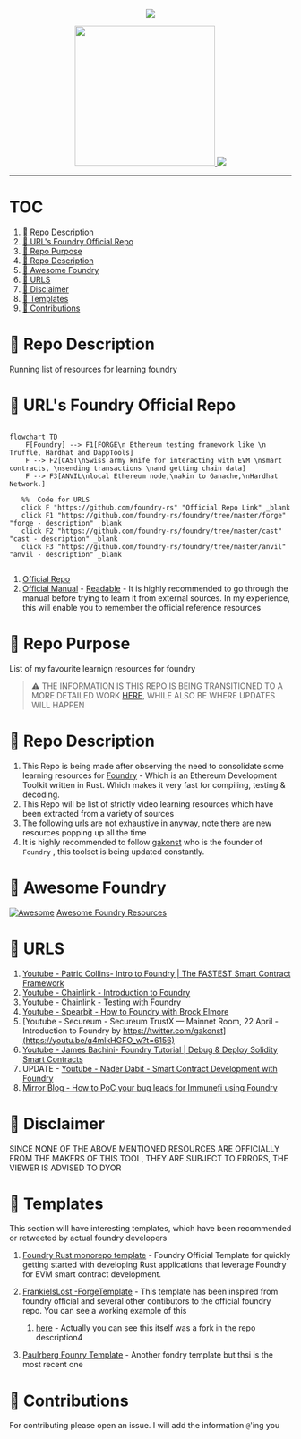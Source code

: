 <p align="center">
<img src="https://hits.seeyoufarm.com/api/count/incr/badge.svg?url=https%3A%2F%2Fgithub.com%2Fm0ham3dx%2Ffoundry-learningz&count_bg=%233B3C3B&title_bg=%23000000&icon=wheniwork.svg&icon_color=%23FFFC00&title=hits&edge_flat=false"/>
</p>

<p align="center">
<a href="https://getfoundry.sh" target="_blank">
  <img src=https://book.getfoundry.sh/images/foundry-banner.png width="250">
 <img src="https://i.imgur.com/EeGy8Ee.jpeg">
</a>
</p>

----

<h1> TOC </h1>

1. [🍌 Repo Description](#-repo-description)
2. [🍌 URL's Foundry Official Repo](#-urls-foundry-official-repo)
3. [🍌 Repo Purpose](#-repo-purpose)
4. [🍌 Repo Description](#-repo-description-1)
5. [🍌 Awesome Foundry](#-awesome-foundry)
6. [🍌 URLS](#-urls)
7. [🍌 Disclaimer](#-disclaimer)
8. [🍌 Templates](#-templates)
9. [🍌 Contributions](#-contributions)


# 🍌 Repo Description 

Running list of resources for learning foundry 


# 🍌 URL's Foundry Official Repo 

```mermaid 

flowchart TD
    F[Foundry] --> F1[FORGE\n Ethereum testing framework like \n Truffle, Hardhat and DappTools]
    F --> F2[CAST\nSwiss army knife for interacting with EVM \nsmart contracts, \nsending transactions \nand getting chain data]
    F --> F3[ANVIL\nlocal Ethereum node,\nakin to Ganache,\nHardhat Network.]

   %%  Code for URLS
   click F "https://github.com/foundry-rs" "Official Repo Link" _blank
   click F1 "https://github.com/foundry-rs/foundry/tree/master/forge" "forge - description" _blank
   click F2 "https://github.com/foundry-rs/foundry/tree/master/cast" "cast - description" _blank
   click F3 "https://github.com/foundry-rs/foundry/tree/master/anvil" "anvil - description" _blank


```

1. [Official Repo](https://github.com/foundry-rs)
2. [Official Manual](https://github.com/foundry-rs/book) - [Readable](https://book.getfoundry.sh) - It is highly recommended to go through the manual before trying to learn it from external sources. In my experience, this will enable you to remember the official reference resources

# 🍌 Repo Purpose 

List of my favourite learnign resources for foundry

> ⚠️ THE INFORMATION IS THIS REPO IS BEING TRANSITIONED TO A MORE DETAILED WORK 
[HERE](https://mx-web3-learninz.pages.dev/c21), WHILE ALSO BE WHERE UPDATES WILL HAPPEN


# 🍌 Repo Description 

1. This Repo is being made after observing the need to consolidate some learning resources for [Foundry](https://github.com/foundry-rs/foundry) - Which is an Ethereum Development Toolkit written in Rust. Which makes it very fast for compiling, testing & decoding. 
4. This Repo will be list of strictly video learning resources which have been extracted from a variety of sources 
5. The following urls are not exhaustive in anyway, note there are new resources popping up all the time
6. It is highly recommended to follow [gakonst](https://twitter.com/gakonst) who is the founder of `Foundry` , this toolset is being updated constantly. 

# 🍌 Awesome Foundry 

[![Awesome](https://cdn.rawgit.com/sindresorhus/awesome/d7305f38d29fed78fa85652e3a63e154dd8e8829/media/badge.svg)](https://github.com/sindresorhus/awesome)
[Awesome Foundry Resources](https://github.com/crisgarner/awesome-foundry)

# 🍌 URLS

1. [Youtube - Patric Collins- Intro to Foundry | The FASTEST Smart Contract Framework](https://youtu.be/fNMfMxGxeag)
2. [Youtube -  Chainlink - Introduction to Foundry](https://youtu.be/fG66LNaceWU)
3. [Youtube - Chainlink - Testing with Foundry](https://youtu.be/pgh74-XulXg)
7. [Youtube - Spearbit  - How to Foundry with Brock Elmore](https://youtu.be/Rp_V7bYiTCM)
8. [Youtube - Secureum - Secureum TrustX — Mainnet Room, 22 April - Introduction to Foundry by https://twitter.com/gakonst](https://youtu.be/q4mlkHGFO_w?t=6156)
9. [Youtube - James Bachini- Foundry Tutorial | Debug & Deploy Solidity Smart Contracts](https://youtu.be/VhaP9kYvlOA)
10. UPDATE - [Youtube - Nader Dabit - Smart Contract Development with Foundry](https://youtu.be/uelA2U9TbgM)
11. [Mirror Blog - How to PoC your bug leads for Immunefi using Foundry](https://mirror.xyz/cergyk.eth/ogQVyd-lL6aDj0tPLsMiLOyGX-w1-nG7EBeMmekaUy8)

# 🍌 Disclaimer

SINCE NONE OF THE ABOVE MENTIONED RESOURCES ARE OFFICIALLY FROM THE MAKERS OF THIS TOOL, THEY ARE SUBJECT TO ERRORS, THE VIEWER IS ADVISED TO DYOR 

# 🍌 Templates 

This section will have interesting templates, which have been recommended or retweeted by actual foundry developers

1. [Foundry Rust monorepo template](https://github.com/gakonst/foundry-rust-template) - Foundry Official Template for quickly getting started with developing Rust applications that leverage Foundry for EVM smart contract development.
   
2. [FrankieIsLost -ForgeTemplate](https://github.com/FrankieIsLost/forge-template) - This template has been inspired from foundry official and several other contibutors to the official foundry repo. You can see a working example of this 
   1. [here](https://github.com/massun-onibakuchi/the-merge-option) - Actually you can see this itself was a fork in the repo description4
   
3. [Paulrberg Founry Template](https://github.com/paulrberg/foundry-template) - Another fondry template but thsi is the most recent one 

# 🍌 Contributions

For contributing please open an issue. I will add the information `@`'ing you 